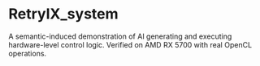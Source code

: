 # RetryIX_system
A semantic-induced demonstration of AI generating and executing hardware-level control logic. Verified on AMD RX 5700 with real OpenCL operations.
